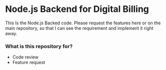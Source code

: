 # Node.js Backend for Digital Billing #

This Is the Node.js Backed code. Please request the features here or on the main repository, so that I can see the requirement and implement it right away.

### What is this repository for? ###

* Code review
* Feature request